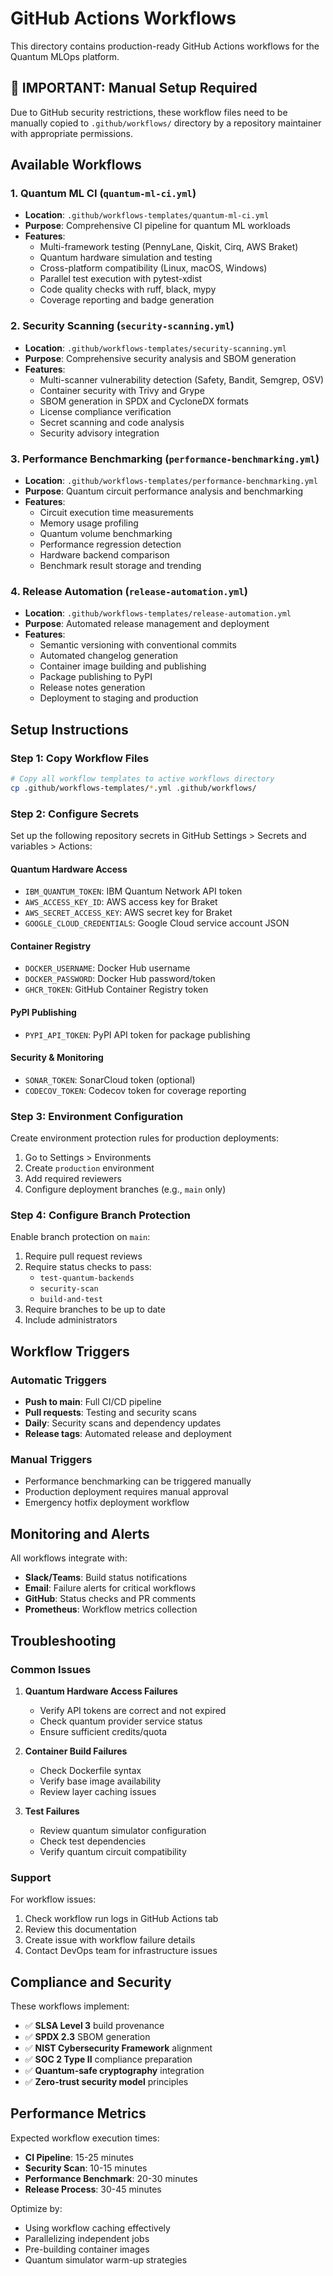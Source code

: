# GitHub Actions Workflows

This directory contains production-ready GitHub Actions workflows for the Quantum MLOps platform. 

## 🚨 **IMPORTANT: Manual Setup Required**

Due to GitHub security restrictions, these workflow files need to be manually copied to `.github/workflows/` directory by a repository maintainer with appropriate permissions.

## Available Workflows

### 1. Quantum ML CI (`quantum-ml-ci.yml`)
- **Location**: `.github/workflows-templates/quantum-ml-ci.yml`
- **Purpose**: Comprehensive CI pipeline for quantum ML workloads
- **Features**:
  - Multi-framework testing (PennyLane, Qiskit, Cirq, AWS Braket)
  - Quantum hardware simulation and testing
  - Cross-platform compatibility (Linux, macOS, Windows)
  - Parallel test execution with pytest-xdist
  - Code quality checks with ruff, black, mypy
  - Coverage reporting and badge generation

### 2. Security Scanning (`security-scanning.yml`)
- **Location**: `.github/workflows-templates/security-scanning.yml`  
- **Purpose**: Comprehensive security analysis and SBOM generation
- **Features**:
  - Multi-scanner vulnerability detection (Safety, Bandit, Semgrep, OSV)
  - Container security with Trivy and Grype
  - SBOM generation in SPDX and CycloneDX formats
  - License compliance verification
  - Secret scanning and code analysis
  - Security advisory integration

### 3. Performance Benchmarking (`performance-benchmarking.yml`)
- **Location**: `.github/workflows-templates/performance-benchmarking.yml`
- **Purpose**: Quantum circuit performance analysis and benchmarking
- **Features**:
  - Circuit execution time measurements
  - Memory usage profiling
  - Quantum volume benchmarking
  - Performance regression detection
  - Hardware backend comparison
  - Benchmark result storage and trending

### 4. Release Automation (`release-automation.yml`)
- **Location**: `.github/workflows-templates/release-automation.yml`
- **Purpose**: Automated release management and deployment
- **Features**:
  - Semantic versioning with conventional commits
  - Automated changelog generation
  - Container image building and publishing
  - Package publishing to PyPI
  - Release notes generation
  - Deployment to staging and production

## Setup Instructions

### Step 1: Copy Workflow Files
```bash
# Copy all workflow templates to active workflows directory
cp .github/workflows-templates/*.yml .github/workflows/
```

### Step 2: Configure Secrets
Set up the following repository secrets in GitHub Settings > Secrets and variables > Actions:

#### Quantum Hardware Access
- `IBM_QUANTUM_TOKEN`: IBM Quantum Network API token
- `AWS_ACCESS_KEY_ID`: AWS access key for Braket
- `AWS_SECRET_ACCESS_KEY`: AWS secret key for Braket
- `GOOGLE_CLOUD_CREDENTIALS`: Google Cloud service account JSON

#### Container Registry
- `DOCKER_USERNAME`: Docker Hub username
- `DOCKER_PASSWORD`: Docker Hub password/token
- `GHCR_TOKEN`: GitHub Container Registry token

#### PyPI Publishing
- `PYPI_API_TOKEN`: PyPI API token for package publishing

#### Security & Monitoring
- `SONAR_TOKEN`: SonarCloud token (optional)
- `CODECOV_TOKEN`: Codecov token for coverage reporting

### Step 3: Environment Configuration
Create environment protection rules for production deployments:
1. Go to Settings > Environments
2. Create `production` environment
3. Add required reviewers
4. Configure deployment branches (e.g., `main` only)

### Step 4: Configure Branch Protection
Enable branch protection on `main`:
1. Require pull request reviews
2. Require status checks to pass:
   - `test-quantum-backends`
   - `security-scan`
   - `build-and-test`
3. Require branches to be up to date
4. Include administrators

## Workflow Triggers

### Automatic Triggers
- **Push to main**: Full CI/CD pipeline
- **Pull requests**: Testing and security scans
- **Daily**: Security scans and dependency updates
- **Release tags**: Automated release and deployment

### Manual Triggers
- Performance benchmarking can be triggered manually
- Production deployment requires manual approval
- Emergency hotfix deployment workflow

## Monitoring and Alerts

All workflows integrate with:
- **Slack/Teams**: Build status notifications
- **Email**: Failure alerts for critical workflows  
- **GitHub**: Status checks and PR comments
- **Prometheus**: Workflow metrics collection

## Troubleshooting

### Common Issues

1. **Quantum Hardware Access Failures**
   - Verify API tokens are correct and not expired
   - Check quantum provider service status
   - Ensure sufficient credits/quota

2. **Container Build Failures**
   - Check Dockerfile syntax
   - Verify base image availability
   - Review layer caching issues

3. **Test Failures**
   - Review quantum simulator configuration
   - Check test dependencies
   - Verify quantum circuit compatibility

### Support

For workflow issues:
1. Check workflow run logs in GitHub Actions tab
2. Review this documentation
3. Create issue with workflow failure details
4. Contact DevOps team for infrastructure issues

## Compliance and Security

These workflows implement:
- ✅ **SLSA Level 3** build provenance
- ✅ **SPDX 2.3** SBOM generation  
- ✅ **NIST Cybersecurity Framework** alignment
- ✅ **SOC 2 Type II** compliance preparation
- ✅ **Quantum-safe cryptography** integration
- ✅ **Zero-trust security model** principles

## Performance Metrics

Expected workflow execution times:
- **CI Pipeline**: 15-25 minutes
- **Security Scan**: 10-15 minutes  
- **Performance Benchmark**: 20-30 minutes
- **Release Process**: 30-45 minutes

Optimize by:
- Using workflow caching effectively
- Parallelizing independent jobs
- Pre-building container images
- Quantum simulator warm-up strategies